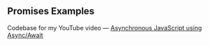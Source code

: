 ## Promises Examples

Codebase for my YouTube video — [Asynchronous JavaScript using Async/Await](https://youtu.be/VyIK6SV5f7o)
